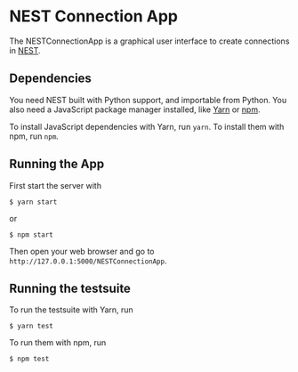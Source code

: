 # NEST Connection App

The NESTConnectionApp is a graphical user interface to create connections in [NEST](http://www.nest-simulator.org).

## Dependencies

You need NEST built with Python support, and importable from Python.
You also need a JavaScript package manager installed, like [Yarn](https://yarnpkg.com) or [npm](https://www.npmjs.com/).

To install JavaScript dependencies with Yarn, run `yarn`. To install them with npm, run `npm`.

## Running the App

First start the server with

```
$ yarn start
```

or

```
$ npm start
```

Then open your web browser and go to `http://127.0.0.1:5000/NESTConnectionApp`.


## Running the testsuite

To run the testsuite with Yarn, run

```
$ yarn test
```

To run them with npm, run

```
$ npm test
```

